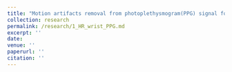 ```yaml
---
title: "Motion artifacts removal from photoplethysmogram(PPG) signal for robust heart rate (HR) tracking"
collection: research
permalink: /research/1_HR_wrist_PPG.md
excerpt: ''
date: 
venue: ''
paperurl: ''
citation: ''
---
```

